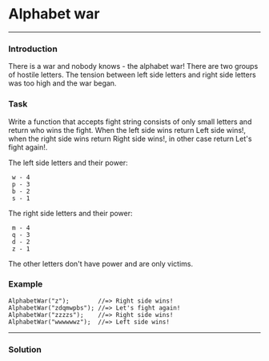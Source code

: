 # Alphabet war

---

### Introduction
There is a war and nobody knows - the alphabet war!
There are two groups of hostile letters. The tension between left side letters and right side letters was too high and the war began.

### Task
Write a function that accepts fight string consists of only small letters and return who wins the fight. When the left side wins return Left side wins!, when the right side wins return Right side wins!, in other case return Let's fight again!.

The left side letters and their power:

```
 w - 4
 p - 3
 b - 2
 s - 1
```
The right side letters and their power:

```
 m - 4
 q - 3
 d - 2
 z - 1
```
The other letters don't have power and are only victims.

### Example
```
AlphabetWar("z");        //=> Right side wins!
AlphabetWar("zdqmwpbs"); //=> Let's fight again!
AlphabetWar("zzzzs");    //=> Right side wins!
AlphabetWar("wwwwwwz");  //=> Left side wins!
```

---

### Solution

```py

```
